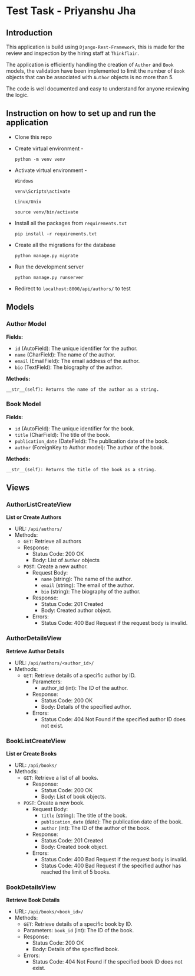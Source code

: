 # Test Task - Priyanshu Jha

## Introduction

This application is build using `Django-Rest-Framework`, this is made for the review and inspection by the hiring staff at `Thinkflair`.

The application is efficiently handling the creation of `Author` and `Book` models, the validation have been implemented to limit the number of `Book` objects that can be associated with `Author` objects is no more than 5.

The code is well documented and easy to understand for anyone reviewing the logic.

## Instruction on how to set up and run the application

- Clone this repo

- Create virtual environment -

  ```
  python -m venv venv
  ```

- Activate virtual environment -

  `Windows`

  ```
  venv\Scripts\activate
  ```

  `Linux/Unix`

  ```
  source venv/bin/activate
  ```

- Install all the packages from `requirements.txt`
  ```
  pip install -r requirements.txt
  ```

* Create all the migrations for the database

  ```
  python manage.py migrate
  ```

- Run the development server

  ```
  python manage.py runserver
  ```

- Redirect to `localhost:8000/api/authors/` to test

## Models

### Author Model

**Fields:**

- `id` (AutoField): The unique identifier for the author.
- `name` (CharField): The name of the author.
- `email` (EmailField): The email address of the author.
- `bio` (TextField): The biography of the author.

**Methods:**

```
__str__(self): Returns the name of the author as a string.
```

### Book Model

**Fields:**

- `id` (AutoField): The unique identifier for the book.
- `title` (CharField): The title of the book.
- `publication_date` (DateField): The publication date of the book.
- `author` (ForeignKey to Author model): The author of the book.

**Methods:**

```
__str__(self): Returns the title of the book as a string.
```

## Views

### AuthorListCreateView

**List or Create Authors**

- URL: `/api/authors/`
- Methods:
  - `GET`: Retrieve all authors
  - Response:
    - Status Code: 200 OK
    - Body: List of `Author` objects
  - `POST`: Create a new author.
    - Request Body:
      - `name` (string): The name of the author.
      - `email` (string): The email of the author.
      - `bio` (string): The biography of the author.
    - Response:
      - Status Code: 201 Created
      - Body: Created author object.
    - Errors:
      - Status Code: 400 Bad Request if the request body is invalid.

### AuthorDetailsView

**Retrieve Author Details**

- URL: `/api/authors/<author_id>/`
- Methods:
  - `GET`: Retrieve details of a specific author by ID.
    - Parameters:
      - author_id (int): The ID of the author.
    - Response:
      - Status Code: 200 OK
      - Body: Details of the specified author.
    - Errors:
      - Status Code: 404 Not Found if the specified author ID does not exist.

### BookListCreateView

**List or Create Books**

- URL: `/api/books/`
- Methods:
  - `GET`: Retrieve a list of all books.
    - Response:
      - Status Code: 200 OK
      - Body: List of book objects.
  - `POST`: Create a new book.
    - Request Body:
      - `title` (string): The title of the book.
      - `publication_date` (date): The publication date of the book.
      - `author` (int): The ID of the author of the book.
    - Response:
      - Status Code: 201 Created
      - Body: Created book object.
    - Errors:
      - Status Code: 400 Bad Request if the request body is invalid.
      - Status Code: 400 Bad Request if the specified author has reached the limit of 5 books.

### BookDetailsView

**Retrieve Book Details**

- URL: `/api/books/<book_id>/`
- Methods:
  - `GET`: Retrieve details of a specific book by ID.
  - Parameters:
    `book_id` (int): The ID of the book.
  - Response:
    - Status Code: 200 OK
    - Body: Details of the specified book.
  - Errors:
    - Status Code: 404 Not Found if the specified book ID does not exist.
